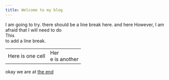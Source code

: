 ```yaml
---
title: Welcome to my blog
---
```


I am going to try.  there should be a line break
here.
and here
However, I am afraid that I will need to do  
This  
to add a line break.  

<table><tr><td>Here is
  one  
  cell</td><td>Her<br>e is another</td></tr></table>

okay we are at [the end](http://www.amazon.com)  
